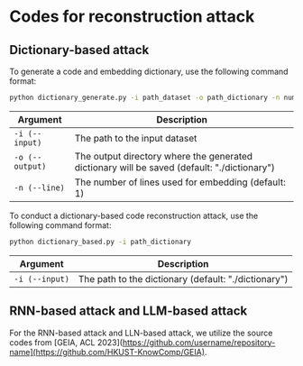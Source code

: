 # Codes for reconstruction attack
## Dictionary-based attack
To generate a code and embedding dictionary, use the following command format:

```bash
python dictionary_generate.py -i path_dataset -o path_dictionary -n number_of_embedding
```

| Argument     | Description                                                                   |
|--------------|-------------------------------------------------------------------------------|
| `-i (--input)`   | The path to the input dataset                                    |
| `-o (--output)`      |  The output directory where the generated dictionary will be saved (default: "./dictionary")          |
| `-n (--line)`     | The number of lines used for embedding (default: 1)      |


To conduct a dictionary-based code reconstruction attack, use the following command format:

```bash
python dictionary_based.py -i path_dictionary 
```
| Argument     | Description                                                                   |
|--------------|-------------------------------------------------------------------------------|
| `-i (--input)`  | The path to the dictionary (default: "./dictionary")          |

## RNN-based attack and LLM-based attack
For the RNN-based attack and LLN-based attack, we utilize the source codes from [GEIA, ACL 2023](https://github.com/username/repository-name](https://github.com/HKUST-KnowComp/GEIA).
